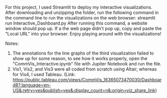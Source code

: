 
For this project, I used Streamlit to deploy my interactive visualizations. After downloading and unzipping the folder, run the following command in the command line to run the visualizations on the web browser:
streamlit run Interactive_Dashboard.py
After running this command, a website window should pop up. If a the web page didn't pop up, copy and paste the "Local URL" into your browser. Enjoy playing around with the visualizations!

Notes:
1. The annotations for the line graphs of the third visualization failed to show up for some reason, to see how it works properly, open the "CommVis_Interactive.ipynb" file with Jupiter Notebook and run the file.
2. Vis1, Vis2, and Vis3 were all coded from scratch using Altair, whereas for Vis4, I used Tableau. 
(Link: https://public.tableau.com/views/CommVis_16365073470030/Dashboard8?:language=en-US&:retry=yes&publish=yes&:display_count=n&:origin=viz_share_link)